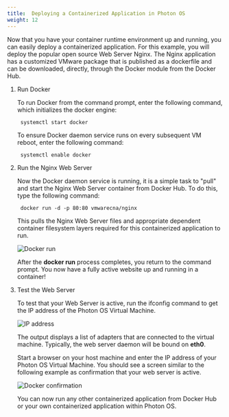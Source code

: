 ```yaml
---
title:  Deploying a Containerized Application in Photon OS
weight: 12
---
```


Now that you have your container runtime environment up and running, you can easily deploy a containerized application. For this example, you will deploy the popular open source Web Server Nginx. The Nginx application has a customized VMware package that is published as a dockerfile and can be downloaded, directly, through the Docker module from the Docker Hub.

1. Run Docker

    To run Docker from the command prompt, enter the following command, which initializes the docker engine:
    
        systemctl start docker
    
    To ensure Docker daemon service runs on every subsequent VM reboot, enter the following command:
    
        systemctl enable docker

1. Run the Nginx Web Server

    Now the Docker daemon service is running, it is a simple task to "pull" and start the Nginx Web Server container from Docker Hub. To do this, type the following command:
    
        docker run -d -p 80:80 vmwarecna/nginx
    
    This pulls the Nginx Web Server files and appropriate dependent container filesystem layers required for this containerized application to run.
    
    ![Docker run](./installation-guide/images/vs-docker-run.png)
    
    After the **docker run**  process completes, you return to the command prompt. You now have a fully active website up and running in a container!

1. Test the Web Server

    To test that your Web Server is active, run the ifconfig command to get the IP address of the Photon OS Virtual Machine.
    
    ![IP address](./installation-guide/images/vs-docker-ifconfig.png)
    
    The output displays a list of adapters that are connected to the virtual machine. Typically, the web server daemon will be bound on **eth0**.
    
    Start a browser on your host machine and enter the IP address of your Photon OS Virtual Machine. You should see a screen similar to the following example as confirmation that your web server is active.
    
    ![Docker confirmation](./installation-guide/images/vs-docker-confirm.png)
    
    You can now run any other containerized application from Docker Hub or your own containerized application within Photon OS.

